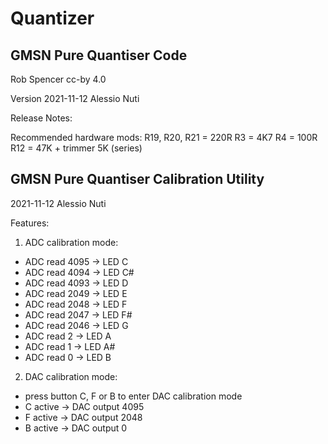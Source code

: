 # Quantizer

## GMSN Pure Quantiser Code
Rob Spencer cc-by 4.0

Version 2021-11-12 Alessio Nuti

Release Notes:

Recommended hardware mods:
  R19, R20, R21 = 220R
  R3 = 4K7
  R4 = 100R
  R12 = 47K + trimmer 5K (series)

## GMSN Pure Quantiser Calibration Utility
2021-11-12
Alessio Nuti

Features:
1) ADC calibration mode:
- ADC read 4095 -> LED C
- ADC read 4094 -> LED C#
- ADC read 4093 -> LED D
- ADC read 2049 -> LED E
- ADC read 2048 -> LED F
- ADC read 2047 -> LED F#
- ADC read 2046 -> LED G
- ADC read 2 -> LED A
- ADC read 1 -> LED A#
- ADC read 0 -> LED B

2) DAC calibration mode:
- press button C, F or B to enter DAC calibration mode
- C active -> DAC output 4095
- F active -> DAC output 2048
- B active -> DAC output 0





